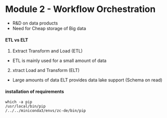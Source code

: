 # Module 2 - Workflow Orchestration

- R&D on data products
- Need for Cheap storage of Big data

#### ETL vs ELT

1. Extract Transform and Load (ETL)

- ETL is mainly used for a small amount of data

2. xtract Load and Transform (ELT)

- Large amounts of data ELT provides data lake support (Schema on read)

#### installation of requirements

```
which -a pip
/usr/local/bin/pip
/../../miniconda3/envs/zc-de/bin/pip
```
